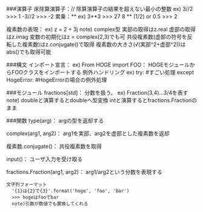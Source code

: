 ###演算子
  床除算演算子：// 
    除算演算子の結果を超えない最小の整数
    ex) 3//2  >>> 1
        -3//2 >>> -2
  累乗：** 
    ex) 3**3 >>> 27
        8 ** (1/2) or 0.5 >>> 2
        
  複素数の表現：
    ex)   z = 2 + 3j
    note) complex型
          実部の取得はz.real
          虚部の取得はz.imag
          変数の初期化はz = complex(2,3)でも可
          共役複素数(虚部の符号を反転した複素数)はz.conjugate()で取得
          複素数の大きさ(√(実部^2+虚部^2))はabs()でも取得可能

###構文
  インポート宣言：
    ex) From HOGE import FOO：
        HOGEモジュールからFOOクラスをインポートする
  例外ハンドリング
    ex)
    try:
      #すごい処理
    except HogeError:
      #HogeErrorの場合の例外処理

###モジュール
  fractions[std]：
    分数を扱う。
    ex)   Fraction(3,4)...3/4を表す
    note) doubleと演算するとdoubleへ型変換
          intと演算するとfractions.Fractionのまま

###関数
  type(arg)：
    argの型を返却する
  
  complex(arg1, arg2)：
    arg1を実部、arg2を虚部とした複素数を返却
  
  複素数.conjugate()：
    共役複素数を取得
  
  input()：
    ユーザ入力を受け取る
  
  fractions.Fraction(arg1, arg2)：
    arg1/arg2という分数を表現する
    
    文字列フォーマット
      '{1}は{2}で{3}'.format('hoge', 'foo', 'bar')
      >>> hogeはfooでbar
      note)引数が数値でも置換してくれる
